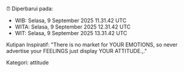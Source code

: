 ⏰ Diperbarui pada:
- WIB: Selasa, 9 September 2025 11.31.42 UTC
- WITA: Selasa, 9 September 2025 12.31.42 UTC
- WIT: Selasa, 9 September 2025 13.31.42 UTC

Kutipan Inspiratif:
"There is no market for YOUR EMOTIONS, so never advertise your FEELINGS just display YOUR ATTITUDE.,."


Kategori: attitude

